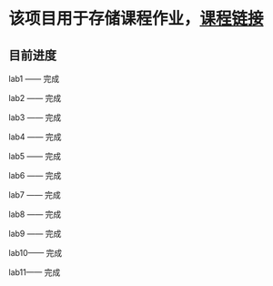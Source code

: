 # 该项目用于存储课程作业，[课程链接](https://github.com/walkman617/IMD/blob/master/Assignments.md)

## 目前进度

lab1  —— 完成

lab2  —— 完成

lab3  —— 完成

lab4  —— 完成

lab5  —— 完成

lab6  —— 完成

lab7  —— 完成

lab8  —— 完成

lab9  —— 完成

lab10—— 完成

lab11—— 完成
